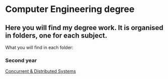 # Computer Engineering degree
## Here you will find my degree work. It is organised in folders, one for each subject.

What you will find in each folder:

### Second year
[Concurrent & Distributed Systems](https://github.com/FerniCuesta/computer-engineering/tree/main/concurrent-and-distributed-systems)
